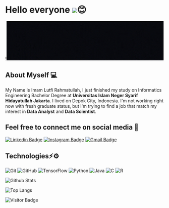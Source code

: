 # Hello everyone <img src="https://raw.githubusercontent.com/aemmadi/aemmadi/master/wave.gif" width="10px">😊
!<img src="https://github.com/lutfi640/lutfi640/blob/main/github.gif" >

## About Myself 💻
My Name Is Imam Lutfi Rahmatullah, I just finished my study on Informatics Engineering Bachelor Degree at **Universitas Islam Neger Syarif Hidayatullah Jakarta**. I lived on Depok City, Indonesia. I'm not working right now with fresh graduate status, but I'm trying to find a job that match my interest in **Data Analyst** and **Data Scientist**.
## Feel free to connect me on social media 📲
[![Linkedin Badge](https://img.shields.io/badge/-imamlutfirahmatullah-blue?style=flat-square&logo=Linkedin&logoColor=white&link=https://www.linkedin.com/in/imam-lutfi-r-27980711a/)](https://www.linkedin.com/in/imam-lutfi-r-27980711a/)
[![Instagram Badge](https://img.shields.io/badge/-lutfi__rahmatullah-magenta?style=flat-square&logo=instagram&logoColor=white&link=https://www.instagram.com/lutfi__rahmatullah/)](https://www.instagram.com/lutfi__rahmatullah/)
[![Gmail Badge](https://img.shields.io/badge/-lutfi640@gmail.com-c14438?style=flat-square&logo=Gmail&logoColor=white&link=mailto:lutfi640@gmail.com)](mailto:lutfi640@gmail.com)
## Technologies⚡⚙️
![Git](https://img.shields.io/badge/-Git-black?style=flat-square&logo=git)
![GitHub](https://img.shields.io/badge/-GitHub-181717?style=flat-square&logo=github)
![TensorFlow](https://img.shields.io/badge/-TensorFlow-grey?style=flat-square&logo=tensorflow)
![Python](https://img.shields.io/badge/-Python-black?style=flat-square&logo=Python)
![Java](https://img.shields.io/badge/-java-E34A86?style=flat-square&logo=java)
![C](https://img.shields.io/badge/-C-00599C?style=flat-square&logo=c)
![R](https://img.shields.io/badge/-R-00599C?style=flat-square&logo=r)

![Github Stats](https://github-readme-stats.vercel.app/api?username=lutfi640&count_private=true&show_icons=true&include_all_commits=true)

![Top Langs](https://github-readme-stats.vercel.app/api/top-langs/?username=lutfi640&hide=TeX&layout=compact)

![Visitor Badge](https://visitor-badge.laobi.icu/badge?page_id=lutfi640.lufi640)

<!--
**lutfi640/lutfi640** is a ✨ _special_ ✨ repository because its `README.md` (this file) appears on your GitHub profile.

Here are some ideas to get you started:

- 🔭 I’m currently working on ...
- 🌱 I’m currently learning ...
- 👯 I’m looking to collaborate on ...
- 🤔 I’m looking for help with ...
- 💬 Ask me about ...
- 📫 How to reach me: ...
- 😄 Pronouns: ...
- ⚡ Fun fact: ...
-->
